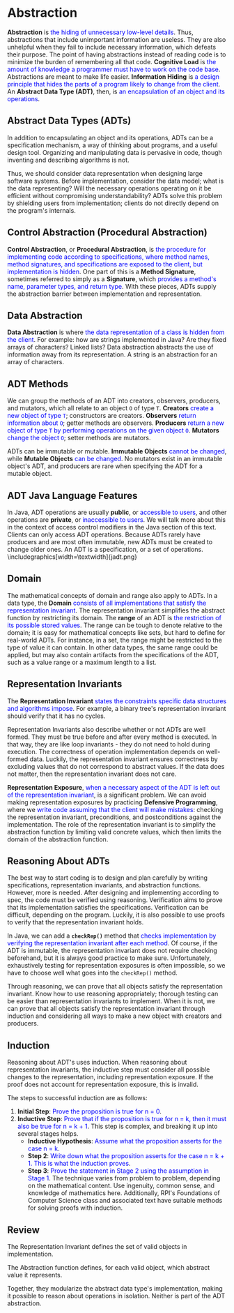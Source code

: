# Abstraction
**Abstraction** is <span style="color:blue;">the hiding of unnecessary low-level details</span>.  Thus, abstractions that include unimportant information are useless.  They are also unhelpful when they fail to include necessary information, which defeats their purpose.  The point of having abstractions instead of reading code is to minimize the burden of remembering all that code.  **Cognitive Load** is <span style="color:blue;">the amount of knowledge a programmer must have to work on the code base</span>.  Abstractions are meant to make life easier.  **Information Hiding** is <span style="color:blue;">a design principle that hides the parts of a program likely to change from the client</span>.  An **Abstract Data Type (ADT)**, then, is <span style="color:blue;">an encapsulation of an object and its operations</span>.

## Abstract Data Types (ADTs)
In addition to encapsulating an object and its operations, ADTs can be a specification mechanism, a way of thinking about programs, and a useful design tool.  Organizing and manipulating data is pervasive in code, though inventing and describing algorithms is not.

Thus, we should consider data representation when designing large software systems.  Before implementation, consider the data model; what is the data representing?  Will the necessary operations operating on it be efficient without compromising understandability?  ADTs solve this problem by shielding users from implementation; clients do not directly depend on the program's internals.

## Control Abstraction (Procedural Abstraction)
**Control Abstraction**, or **Procedural Abstraction**, is <span style="color:blue;">the procedure for implementing code according to specifications, where method names, method signatures, and specifications are exposed to the client, but implementation is hidden</span>.  One part of this is a **Method Signature**, sometimes referred to simply as a **Signature**, which <span style="color:blue;">provides a method's name, parameter types, and return type</span>.  With these pieces, ADTs supply the abstraction barrier between implementation and representation.

## Data Abstraction
**Data Abstraction** is where <span style="color:blue;">the data representation of a class is hidden from the client</span>.  For example: how are strings implemented in Java?  Are they fixed arrays of characters?  Linked lists?  Data abstraction abstracts the use of information away from its representation.  A string is an abstraction for an array of characters.

## ADT Methods
We can group the methods of an ADT into creators, observers, producers, and mutators, which all relate to an object `O` of type `T`.  **Creators** <span style="color:blue;">create a new object of type `T`</span>; constructors are creators.  **Observers** <span style="color:blue;">return information about `O`</span>; getter methods are observers.  **Producers** <span style="color:blue;">return a new object of type `T` by performing operations on the given object `O`</span>.  **Mutators** <span style="color:blue;">change the object `O`</span>; setter methods are mutators.

ADTs can be immutable or mutable.  **Immutable Objects** <span style="color:blue;">cannot be changed</span>, while **Mutable Objects** <span style="color:blue;">can be changed</span>.  No mutators exist in an immutable object's ADT, and producers are rare when specifying the ADT for a mutable object.

## ADT Java Language Features
In Java, ADT operations are usually **public**, or <span style="color:blue;">accessible to users</span>, and other operations are **private**, or <span style="color:blue;">inaccessible to users</span>.  We will talk more about this in the context of access control modifiers in the Java section of this text.  Clients can only access ADT operations.  Because ADTs rarely have producers and are most often immutable, new ADTs must be created to change older ones.  An ADT is a specification, or a set of operations.
\includegraphics[width=\textwidth]{jadt.png}

## Domain
The mathematical concepts of domain and range also apply to ADTs.  In a data type, the **Domain** <span style="color:blue;">consists of all implementations that satisfy the representation invariant</span>.  The representation invariant simplifies the abstract function by restricting its domain.  The **range** of an ADT is <span style="color:blue;">the restriction of its possible stored values</span>.  The range can be tough to denote relative to the domain; it is easy for mathematical concepts like sets, but hard to define for real-world ADTs.  For instance, in a set, the range might be restricted to the type of value it can contain.  In other data types, the same range could be applied, but may also contain artifacts from the specifications of the ADT, such as a value range or a maximum length to a list.

## Representation Invariants
The **Representation Invariant** <span style="color:blue;">states the constraints specific data structures and algorithms impose</span>.  For example, a binary tree's representation invariant should verify that it has no cycles.

Representation Invariants also describe whether or not ADTs are well formed.  They must be true before and after every method is executed.  In that way, they are like loop invariants - they do not need to hold during execution.  The correctness of operation implementation depends on well-formed data.  Luckily, the representation invariant ensures correctness by excluding values that do not correspond to abstract values.  If the data does not matter, then the representation invariant does not care.

**Representation Exposure**, <span style="color:blue;">when a necessary aspect of the ADT is left out of the representation invariant</span>, is a significant problem.  We can avoid making representation exposures by practicing **Defensive Programming**, where we <span style="color:blue;">write code assuming that the client will make mistakes</span>: checking the representation invariant, preconditions, and postconditions against the implementation.  The role of the representation invariant is to simplify the abstraction function by limiting valid concrete values, which then limits the domain of the abstraction function.

## Reasoning About ADTs
The best way to start coding is to design and plan carefully by writing specifications, representation invariants, and abstraction functions.  However, more is needed.  After designing and implementing according to spec, the code must be verified using reasoning.  Verification aims to prove that its implementation satisfies the specifications.  Verification can be difficult, depending on the program.  Luckily, it is also possible to use proofs to verify that the representation invariant holds.

In Java, we can add a **`checkRep()`** method that <span style="color:blue;">checks implementation by verifying the representation invariant after each method</span>.  Of course, if the ADT is immutable, the representation invariant does not require checking beforehand, but it is always good practice to make sure.  Unfortunately, exhaustively testing for representation exposures is often impossible, so we have to choose well what goes into the `checkRep()` method.

Through reasoning, we can prove that all objects satisfy the representation invariant.  Know how to use reasoning appropriately; thorough testing can be easier than representation invariants to implement.  When it is not, we can prove that all objects satisfy the representation invariant through induction and considering all ways to make a new object with creators and producers.

## Induction
Reasoning about ADT's uses induction.  When reasoning about representation invariants, the inductive step must consider all possible changes to the representation, including representation exposure.  If the proof does not account for representation exposure, this is invalid.

The steps to successful induction are as follows:

1. **Initial Step**: <span style="color:blue;">Prove the proposition is true for n = 0</span>.
2. **Inductive Step**: <span style="color:blue;">Prove that if the proposition is true for n = k, then it must also be true for n = k + 1</span>.  This step is complex, and breaking it up into several stages helps.
	- **Inductive Hypothesis**: <span style="color:blue;">Assume what the proposition asserts for the case n = k</span>.
	- **Step 2**: <span style="color:blue;">Write down what the proposition asserts for the case n = k + 1.  This is what the induction proves</span>.
	- **Step 3**: <span style="color:blue;">Prove the statement in Stage 2 using the assumption in Stage 1</span>.  The technique varies from problem to problem, depending on the mathematical content.  Use ingenuity, common sense, and knowledge of mathematics here.  Additionally, RPI's Foundations of Computer Science class and associated text have suitable methods for solving proofs with induction.

## Review
The Representation Invariant defines the set of valid objects in implementation.

The Abstraction function defines, for each valid object, which abstract value it represents.

Together, they modularize the abstract data type's implementation, making it possible to reason about operations in isolation.  Neither is part of the ADT abstraction.